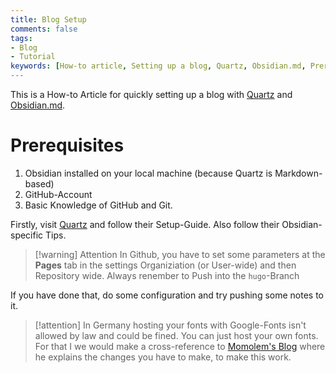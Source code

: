 ```yaml
---
title: Blog Setup
comments: false
tags: 
- Blog
- Tutorial
keywords: [How-to article, Setting up a blog, Quartz, Obsidian.md, Prerequisites, Markdown-based, GitHub account, Git, Setup guide, Configuration, Pages tab, Repository, Hugo branch, Hosting fonts, Google Fonts, Cross-reference, Momolem's Blog, Local Google Fonts, German law, Fines, Blogging, Website setup, Content creation, Knowledge of GitHub, Knowledge of Git]
---
```

This is a How-to Article for quickly setting up a blog with [Quartz](https://quartz.jzhao.xyz/) and [Obsidian.md](https://obsidian.md).

# Prerequisites
1. Obsidian installed on your local machine (because Quartz is Markdown-based)
2. GitHub-Account
3. Basic Knowledge of GitHub and Git.

Firstly, visit [Quartz](https://quartz.jzhao.xyz/) and follow their Setup-Guide. Also follow their Obsidian-specific Tips.

> [!warning] Attention
> In Github, you have to set some parameters at the **Pages** tab in the settings Organiziation (or User-wide) and then Repository wide.
Always renember to Push into the `hugo`-Branch

If you have done that, do some configuration and try pushing some notes to it. 

> [!attention]
> In Germany hosting your fonts with Google-Fonts isn't allowed by law and could be fined.
> You can just host your own fonts. For that I
> we would make a cross-reference to [Momolem's Blog](https://blog.vogel.business/Using-local-Google-Fonts-in-Hugo/) where he explains the changes you have to make, to make this work.



